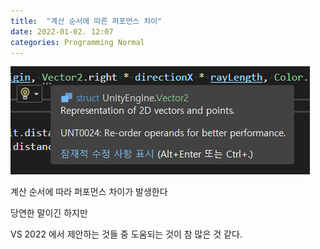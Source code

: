 ```yaml
---
title:  "계산 순서에 따른 퍼포먼스 차이"
date: 2022-01-02. 12:07
categories: Programming Normal
---
```


![참고](\assets\img\0003.png)

계산 순서에 따라 퍼포먼스 차이가 발생한다

당연한 말이긴 하지만

VS 2022 에서 제안하는 것들 중 도움되는 것이 참 많은 것 같다.